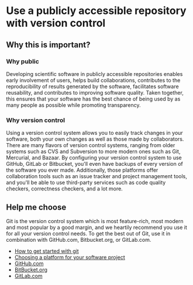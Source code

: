 # Use a publicly accessible repository with version control

## Why this is important?

### Why public

Developing scientific software in publicly accessible repositories enables early involvement of users, helps build collaborations, contributes to the reproducibility of results generated by the software, facilitates software reusability, and contributes to improving software quality. Taken together, this ensures that your software has the best chance of being used by as many people as possible while promoting transparency.

### Why version control

Using a version control system allows you to easily track changes in your software, both your own changes as well as those made by collaborators. There are many flavors of version control systems, ranging from older systems such as CVS and Subversion to more modern ones such as Git, Mercurial, and Bazaar. By configuring your version control system to use GitHub, GitLab or Bitbucket, you'll even have backups of every version of the software you ever made. Additionally, those platforms offer collaboration tools such as an issue tracker and project management tools, and you'll be able to use third-party services such as code quality checkers, correctness checkers, and a lot more.

## Help me choose

Git is the version control system which is most feature-rich, most modern and most popular by a good margin, and we heartily recommend you use it for all your version control needs. To get the best out of Git, use it in combination with GitHub.com, Bitbucket.org, or GitLab.com.


- [How to get started with git](https://swcarpentry.github.io/git-novice/)
- [Choosing a platform for your software project](https://software.ac.uk/choosing-repository-your-software-project)
- [GitHub.com](https://github.com/)
- [BitBucket.org](https://bitbucket.org/)
- [GitLab.com](https://gitlab.com/)
